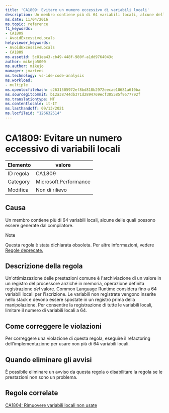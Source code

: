 ```yaml
---
title: 'CA1809: Evitare un numero eccessivo di variabili locali'
description: Un membro contiene più di 64 variabili locali, alcune delle quali possono essere generate dal compilatore.
ms.date: 11/04/2016
ms.topic: reference
f1_keywords:
- CA1809
- AvoidExcessiveLocals
helpviewer_keywords:
- AvoidExcessiveLocals
- CA1809
ms.assetid: 5c81ea43-cb49-448f-980f-a1dd9764043c
author: mikejo5000
ms.author: mikejo
manager: jmartens
ms.technology: vs-ide-code-analysis
ms.workload:
- multiple
ms.openlocfilehash: c2631505972ef8bd818b2972eecae10681a610ba
ms.sourcegitcommit: b12a38744db371d2894769ecf305585f9577792f
ms.translationtype: MT
ms.contentlocale: it-IT
ms.lasthandoff: 09/13/2021
ms.locfileid: "126632514"
---
```

# <a name="ca1809-avoid-excessive-locals"></a>CA1809: Evitare un numero eccessivo di variabili locali

|Elemento|valore|
|-|-|
|ID regola|CA1809|
|Category|Microsoft.Performance|
|Modifica|Non di rilievo|

## <a name="cause"></a>Causa
Un membro contiene più di 64 variabili locali, alcune delle quali possono essere generate dal compilatore.

> [!NOTE]
> Questa regola è stata dichiarata obsoleta. Per altre informazioni, vedere [Regole deprecate.](fxcop-unported-deprecated-rules.md)

## <a name="rule-description"></a>Descrizione della regola
Un'ottimizzazione delle prestazioni comune è l'archiviazione di un valore in un registro del processore anziché in memoria, operazione definita registrazione *del* valore. Common Language Runtime considera fino a 64 variabili locali per l'iscrizione. Le variabili non registrate vengono inserite nello stack e devono essere spostate in un registro prima della manipolazione. Per consentire la registrazione di tutte le variabili locali, limitare il numero di variabili locali a 64.

## <a name="how-to-fix-violations"></a>Come correggere le violazioni
Per correggere una violazione di questa regola, eseguire il refactoring dell'implementazione per usare non più di 64 variabili locali.

## <a name="when-to-suppress-warnings"></a>Quando eliminare gli avvisi
È possibile eliminare un avviso da questa regola o disabilitare la regola se le prestazioni non sono un problema.

## <a name="related-rules"></a>Regole correlate
[CA1804: Rimuovere variabili locali non usate](../code-quality/ca1804.md)
